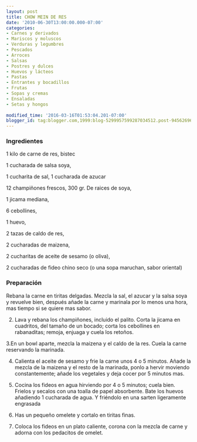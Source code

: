 ```yaml
---
layout: post
title: CHOW MEIN DE RES
date: '2010-06-30T13:00:00.000-07:00'
categories:
- Carnes y derivados
- Mariscos y moluscos
- Verduras y legumbres
- Pescados
- Arroces
- Salsas
- Postres y dulces
- Huevos y lácteos
- Pastas
- Entrantes y bocadillos
- Frutas
- Sopas y cremas
- Ensaladas
- Setas y hongos
 
modified_time: '2016-03-16T01:53:04.201-07:00'
blogger_id: tag:blogger.com,1999:blog-5299957599287034512.post-945626967602337745
---
```


<h3>Ingredientes</h3>

1 kilo de carne de res, bistec

1 cucharada de salsa soya,

1 cucharita de sal, 1 cucharada de azucar

12 champiñones frescos, 300 gr. De raices de soya,

1 jicama mediana,

6 cebollines,

1 huevo,

2 tazas de caldo de res,

2 cucharadas de maizena,

2 cucharitas de aceite de sesamo (o oliva),

2 cucharadas de fideo chino seco (o una sopa maruchan, sabor oriental)

<h3>Preparación</h3>

Rebana la carne en tiritas delgadas. Mezcla la sal, el azucar y la salsa soya y revuelve bien, después añade la carne y marinala por lo menos una hora, mas tiempo si se quiere mas sabor.

2. Lava y rebana los champiñones, incluido el palito. Corta la jicama en cuadritos, del tamaño de un bocado; corta los cebollines en rabanaditas; remoja, enjuaga y cuela los retoños.

3.En un bowl aparte, mezcla la maizena y el caldo de la res. Cuela la carne reservando la marinada.

4. Calienta el aceite de sesamo y frie la carne unos 4 o 5 minutos. Añade la mezcla de la maizena y el resto de la marinada, ponlo a hervir moviendo constantemente; añade los vegetales y deja cocer por 5 minutos mas.

5. Cocina los fideos en agua hirviendo por 4 o 5 minutos; cuela bien. Frielos y secalos con una toalla de papel absorbente. Bate los huevos añadiendo 1 cucharada de agua. Y friéndolo en una sarten ligeramente engrasada

6. Has un pequeño omelete y cortalo en tiritas finas.

7. Coloca los fideos en un plato caliente, corona con la mezcla de carne y adorna con los pedacitos de omelet.

